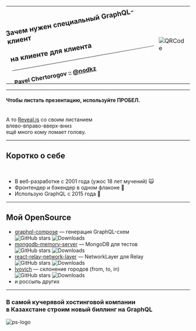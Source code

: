 <table>
  <tr>
    <td style="vertical-align: middle">
        <div style="transform: rotate(-10deg); vertical-align: text-top;">
        <h3 class="green">Зачем нужен специальный GraphQL-клиент</h3>
        <h3 class="orange">на клиенте для клиента</h3>
        <hr/>
        <h4>Pavel Chertorogov :: <a href="https://twitter.com/nodkz" target="_blank">@nodkz</a></h4>
      </div>
    </td>
    <td>
      <!-- QRCode generator: http://goqr.me/#t=url -->
      <img src="slides/00-start/qr-code.png" alt="QRCode" class="plain" style="max-width: 500px" />
    </td>
  </tr>
</table>

---

#### Чтобы листать презентацию, используйте ПРОБЕЛ.

<br /> А то [Reveal.js](https://github.com/hakimel/reveal.js/) со своим листанием<br />влево-вправо-вверх-вниз<br /> ещё много кому ломает голову.

-----

## Коротко о себе

<br/>

- В веб-разработке с 2001 года (ужос 18 лет мучений) 🙀 <!-- .element: class="fragment" -->
- Фронтендер и бэкендер в одном флаконе 💑 <!-- .element: class="fragment" -->
- Использую GraphQL с 2015 года 💃 <!-- .element: class="fragment" -->

-----

## Мой OpenSource

- [graphql-compose](https://github.com/graphql-compose/graphql-compose) — генерация GraphQL-схем <br/> ![GitHub stars](https://img.shields.io/github/stars/graphql-compose/graphql-compose.svg?color=lightgrey) <!-- .element: class="plain" style="padding-left: 250px; height: 40px; vertical-align: middle;" --> ![Downloads](https://img.shields.io/npm/dw/graphql-compose.svg?color=lightgrey) <!-- .element: class="plain" style="height: 40px; vertical-align: middle;" -->
- [mongodb-memory-server](https://github.com/nodkz/mongodb-memory-server) — MongoDB для тестов <br/> ![GitHub stars](https://img.shields.io/github/stars/nodkz/mongodb-memory-server.svg?color=lightgrey) <!-- .element: class="plain" style="padding-left: 250px; height: 40px; vertical-align: middle;"  --> ![Downloads](https://img.shields.io/npm/dw/mongodb-memory-server.svg?color=lightgrey) <!-- .element: class="plain" style="height: 40px; vertical-align: middle;" -->
- [react-relay-network-layer](https://github.com/relay-tools/react-relay-network-layer) — NetworkLayer для Relay <br/> ![GitHub stars](https://img.shields.io/github/stars/relay-tools/react-relay-network-layer.svg?color=lightgrey) <!-- .element: class="plain" style="padding-left: 250px; height: 40px; vertical-align: middle;"  --> ![Downloads](https://img.shields.io/npm/dw/react-relay-network-layer.svg?color=lightgrey) <!-- .element: class="plain" style="height: 40px; vertical-align: middle;" -->
- [lvovich](https://github.com/nodkz/lvovich) — склонение городов (from, to, in)<br/> ![GitHub stars](https://img.shields.io/github/stars/nodkz/lvovich.svg?color=lightgrey) <!-- .element: class="plain" style="padding-left: 250px; height: 40px; vertical-align: middle;" --> ![Downloads](https://img.shields.io/npm/dw/lvovich.svg?color=lightgrey) <!-- .element: class="plain" style="height: 40px; vertical-align: middle;" -->
- и россыпь других

-----

### В самой кучерявой хостинговой компании <br/>в Казахстане строим новый биллинг на GraphQL

![ps-logo](https://user-images.githubusercontent.com/1946920/57164502-21634300-6e16-11e9-8c45-6d10fe9dea4e.jpg) <!-- .element: style="max-width: 1000px;" class="plain"  -->
